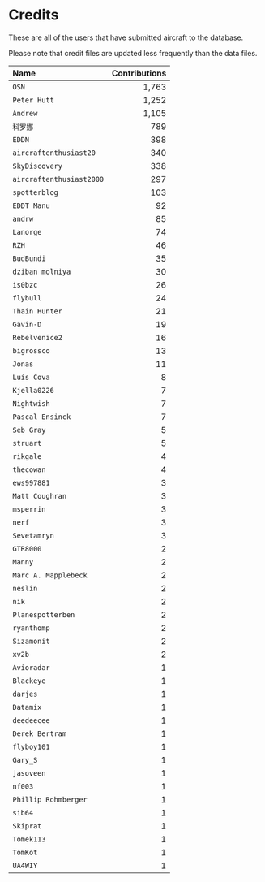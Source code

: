 ﻿# Credits

These are all of the users that have submitted aircraft to the database.

Please note that credit files are updated less frequently than the data files.

| Name                     | Contributions |
| :--                      | --: |
| `OSN`                    | 1,763 |
| `Peter Hutt`             | 1,252 |
| `Andrew`                 | 1,105 |
| `科罗娜`                    | 789 |
| `EDDN`                   | 398 |
| `aircraftenthusiast20`   | 340 |
| `SkyDiscovery`           | 338 |
| `aircraftenthusiast2000` | 297 |
| `spotterblog`            | 103 |
| `EDDT Manu`              | 92 |
| `andrw`                  | 85 |
| `Lanorge`                | 74 |
| `RZH`                    | 46 |
| `BudBundi`               | 35 |
| `dziban molniya`         | 30 |
| `is0bzc`                 | 26 |
| `flybull`                | 24 |
| `Thain Hunter`           | 21 |
| `Gavin-D`                | 19 |
| `Rebelvenice2`           | 16 |
| `bigrossco`              | 13 |
| `Jonas`                  | 11 |
| `Luis Cova`              | 8 |
| `Kjella0226`             | 7 |
| `Nightwish`              | 7 |
| `Pascal Ensinck`         | 7 |
| `Seb Gray`               | 5 |
| `struart`                | 5 |
| `rikgale`                | 4 |
| `thecowan`               | 4 |
| `ews997881`              | 3 |
| `Matt Coughran`          | 3 |
| `msperrin`               | 3 |
| `nerf`                   | 3 |
| `Sevetamryn`             | 3 |
| `GTR8000`                | 2 |
| `Manny`                  | 2 |
| `Marc A. Mapplebeck`     | 2 |
| `neslin`                 | 2 |
| `nik`                    | 2 |
| `Planespotterben`        | 2 |
| `ryanthomp`              | 2 |
| `Sizamonit`              | 2 |
| `xv2b`                   | 2 |
| `Avioradar`              | 1 |
| `Blackeye`               | 1 |
| `darjes`                 | 1 |
| `Datamix`                | 1 |
| `deedeecee`              | 1 |
| `Derek Bertram`          | 1 |
| `flyboy101`              | 1 |
| `Gary_S`                 | 1 |
| `jasoveen`               | 1 |
| `nf003`                  | 1 |
| `Phillip Rohmberger`     | 1 |
| `sib64`                  | 1 |
| `Skiprat`                | 1 |
| `Tomek113`               | 1 |
| `TomKot`                 | 1 |
| `UA4WIY`                 | 1 |


